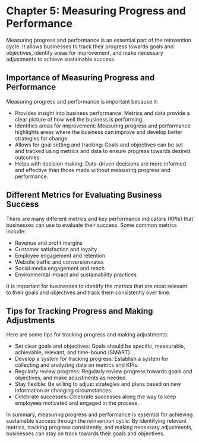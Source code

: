 Chapter 5: Measuring Progress and Performance
=============================================

Measuring progress and performance is an essential part of the reinvention cycle. It allows businesses to track their progress towards goals and objectives, identify areas for improvement, and make necessary adjustments to achieve sustainable success.

Importance of Measuring Progress and Performance
------------------------------------------------

Measuring progress and performance is important because it:

* Provides insight into business performance: Metrics and data provide a clear picture of how well the business is performing.
* Identifies areas for improvement: Measuring progress and performance highlights areas where the business can improve and develop better strategies for change.
* Allows for goal setting and tracking: Goals and objectives can be set and tracked using metrics and data to ensure progress towards desired outcomes.
* Helps with decision making: Data-driven decisions are more informed and effective than those made without measuring progress and performance.

Different Metrics for Evaluating Business Success
-------------------------------------------------

There are many different metrics and key performance indicators (KPIs) that businesses can use to evaluate their success. Some common metrics include:

* Revenue and profit margins
* Customer satisfaction and loyalty
* Employee engagement and retention
* Website traffic and conversion rates
* Social media engagement and reach
* Environmental impact and sustainability practices

It is important for businesses to identify the metrics that are most relevant to their goals and objectives and track them consistently over time.

Tips for Tracking Progress and Making Adjustments
-------------------------------------------------

Here are some tips for tracking progress and making adjustments:

* Set clear goals and objectives: Goals should be specific, measurable, achievable, relevant, and time-bound (SMART).
* Develop a system for tracking progress: Establish a system for collecting and analyzing data on metrics and KPIs.
* Regularly review progress: Regularly review progress towards goals and objectives, and make adjustments as needed.
* Stay flexible: Be willing to adjust strategies and plans based on new information or changing circumstances.
* Celebrate successes: Celebrate successes along the way to keep employees motivated and engaged in the process.

In summary, measuring progress and performance is essential for achieving sustainable success through the reinvention cycle. By identifying relevant metrics, tracking progress consistently, and making necessary adjustments, businesses can stay on track towards their goals and objectives.
